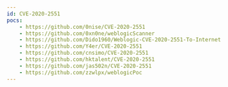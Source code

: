 ```yaml
---
id: CVE-2020-2551
pocs:
    - https://github.com/0nise/CVE-2020-2551
    - https://github.com/0xn0ne/weblogicScanner
    - https://github.com/Dido1960/Weblogic-CVE-2020-2551-To-Internet
    - https://github.com/Y4er/CVE-2020-2551
    - https://github.com/cnsimo/CVE-2020-2551
    - https://github.com/hktalent/CVE-2020-2551
    - https://github.com/jas502n/CVE-2020-2551
    - https://github.com/zzwlpx/weblogicPoc
---
```

